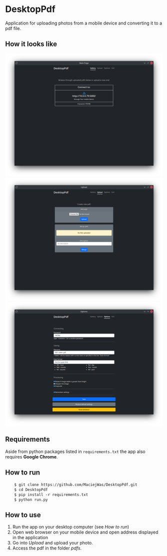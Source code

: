 # DesktopPdf

Application for uploading photos from a mobile device and converting it to a pdf file.

## How it looks like

![main_window](./figures/main_window.png)
![upload_window](./figures/upload_window.png)
![options_window](./figures/options_window.png)


## Requirements
Aside from python packages listed in `requirements.txt` the app also requires **Google Chrome**.

## How to run

```angular2html
    $ git clone https://github.com/MaciejWas/DesktopPdf.git
    $ cd DesktopPdf
    $ pip install -r requirements.txt
    $ python run.py
```

## How to use
1. Run the app on your desktop computer (see *How to run*)
2. Open web browser on your mobile device and open address displayed in the application
3. Go into *Upload* and upload your photo.
4. Access the pdf in the folder *pdfs*.
